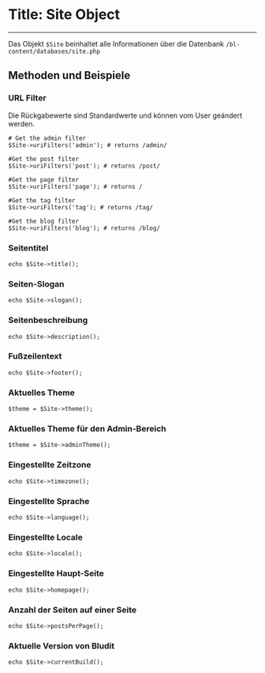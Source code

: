 # Title: Site Object
<!-- Position: 2 -->
---

Das Objekt `$Site` beinhaltet alle Informationen über die Datenbank `/bl-content/databases/site.php`

## Methoden und Beispiele

### URL Filter
Die Rückgabewerte sind Standardwerte und können vom User geändert werden.

<pre><code data-language="php"># Get the admin filter
$Site->uriFilters('admin'); # returns /admin/

#Get the post filter
$Site->uriFilters('post'); # returns /post/

#Get the page filter
$Site->uriFilters('page'); # returns /

#Get the tag filter
$Site->uriFilters('tag'); # returns /tag/

#Get the blog filter
$Site->uriFilters('blog'); # returns /blog/
</code></pre>

### Seitentitel
<pre><code data-language="php">echo $Site->title();</code></pre>

### Seiten-Slogan
<pre><code data-language="php">echo $Site->slogan();</code></pre>

### Seitenbeschreibung
<pre><code data-language="php">echo $Site->description();</code></pre>

### Fußzeilentext
<pre><code data-language="php">echo $Site->footer();</code></pre>

### Aktuelles Theme
<pre><code data-language="php">$theme = $Site->theme();</code></pre>

### Aktuelles Theme für den Admin-Bereich
<pre><code data-language="php">$theme = $Site->adminTheme();</code></pre>

### Eingestellte Zeitzone
<pre><code data-language="php">echo $Site->timezone();</code></pre>

### Eingestellte Sprache
<pre><code data-language="php">echo $Site->language();</code></pre>

### Eingestellte Locale
<pre><code data-language="php">echo $Site->locale();</code></pre>

### Eingestellte Haupt-Seite
<pre><code data-language="php">echo $Site->homepage();</code></pre>

### Anzahl der Seiten auf einer Seite
<pre><code data-language="php">echo $Site->postsPerPage();</code></pre>

### Aktuelle Version von Bludit
<pre><code data-language="php">echo $Site->currentBuild();</code></pre>
